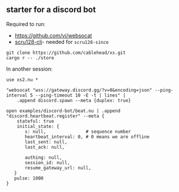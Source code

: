 ## starter for a discord bot

Required to run:

- https://github.com/vi/websocat
- [scru128-cli](https://github.com/cablehead/scru128-cli)- needed for `scru128-since`

```
git clone https://github.com/cablehead/xs.git
cargo r -- ./store
```

In another session:

```nushell
use xs2.nu *

"websocat "wss://gateway.discord.gg/?v=8&encoding=json" --ping-interval 5 --ping-timeout 10 -E -t | lines" |
    .append discord.spawn --meta {duplex: true}

open examples/discord-bot/beat.nu | .append "discord.heartbeat.register" --meta {
    stateful: true
    initial_state: {
       s: null,               # sequence number
       heartbeat_interval: 0, # 0 means we are offline
       last_sent: null,
       last_ack: null,

       authing: null,
       session_id: null,
       resume_gateway_url: null,
   }
   pulse: 1000
}
```



